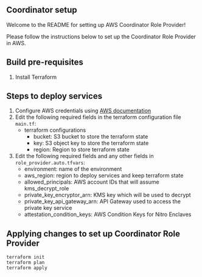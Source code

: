 ## Coordinator setup

Welcome to the README for setting up AWS Coordinator Role Provider!

Please follow the instructions below to set up the Coordinator Role Provider in AWS.

## Build pre-requisites
1. Install Terraform

## Steps to deploy services
1. Configure AWS credentials using [AWS documentation](https://docs.aws.amazon.com/cli/latest/userguide/cli-configure-quickstart.html)
2. Edit the following required fields in the terraform configuration file `main.tf`:
   - terraform configurations
      - bucket: S3 bucket to store the terraform state
      - key: S3 object key to store the terraform state
      - region: Region to store terraform state
3. Edit the following required fields and any other fields in `role_provider.auto.tfvars`:
    - environment: name of the environment
    - aws_region: region to deploy services and keep terraform state
    - allowed_principals: AWS account IDs that will assume kms_decrypt_role
    - private_key_encryptor_arn: KMS key which will be used to decrypt
    - private_key_api_gateway_arn: API Gateway used to access the private key service
    - attestation_condition_keys: AWS Condition Keys for Nitro Enclaves

## Applying changes to set up Coordinator Role Provider

```
terraform init
terraform plan
terraform apply
```
